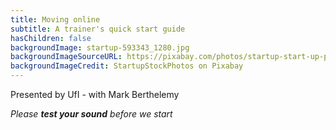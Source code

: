 ```yaml
---
title: Moving online
subtitle: A trainer's quick start guide
hasChildren: false
backgroundImage: startup-593343_1280.jpg
backgroundImageSourceURL: https://pixabay.com/photos/startup-start-up-people-593343/
backgroundImageCredit: StartupStockPhotos on Pixabay
---
```


Presented by UfI - with Mark Berthelemy

*Please **test your sound** before we start*